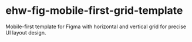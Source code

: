 # ehw-fig-mobile-first-grid-template
Mobile-first template for Figma with horizontal and vertical grid for precise UI layout design.
